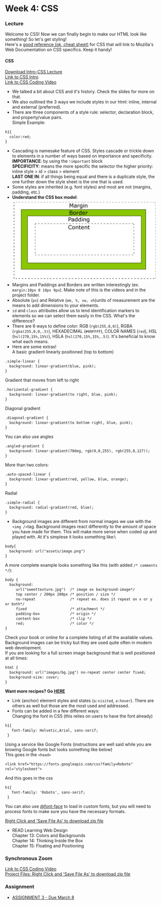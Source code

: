 # Week 4: CSS

### Lecture

Welcome to CSS! Now we can finally begin to make our HTML look like something! So let's get styling!\
Here's a [good reference (ok, cheat sheet)](https://adam-marsden.co.uk/css-cheat-sheet) for CSS that will link to Mozilla's Web Documentation on CSS specifics. Keep it handy!

#### CSS
[Download Intro-CSS Lecture](https://onetimeuser.github.io/intro-web-comp-principles/week-4/4.pdf)\
[Link to CSS Intro](https://nyu.zoom.us/rec/play/0H1DtEkk5ZXPiEhkhvGmpxRZ_LB55Nvq7n6F58pv3d_Ue3FuVQBMxLl5A_pp_832QtoAQ8c0k3Qvz9sx.JYLTmFMYRpD2SNQb)\
[Link to CSS Coding Video](https://nyu.zoom.us/rec/play/LCtZSyu0UYdyAH9xDXQ77oYnyqAvVgDf88F8ViV3mjzG_PqnypfOnQgSEDJDJVBOgFEmImDTJ7yJ_A0T.plBCRzqusZOrwFRE)

- We talked a bit about CSS and it's history. Check the slides for more on that.
- We also outlined the 3 ways we include styles in our html: inline, internal and external (preferred). 
- There are three components of a style rule: selector, declaration block, and property/value pairs.\
Simple Example:
```
h1{
  color:red;
}
```
- Cascading is namesake feature of CSS. Styles cascade or trickle down to elements in a number of ways based on importance and specificity.\
**IMPORTANCE**: by using the `!important` block\
**SPECIFICITY**: means the more specific the selector the higher priority: inline style > id > class > element\
**LAST ONE IN**: if all things being equal and there is a duplicate style, the one further down the style sheet is the one that is used.
- Some styles are inherited (e.g. font styles) and most are not (margins, padding, etc.)
- **Understand the CSS box model**:
![Box Model](boxmodel.png "Box Model")
- Margins and Paddings and Borders are written interestingly (ex. `margin:10px 0 10px 9px`). Make note of this is the videos and in the project folder.
- Absolute (`px`) and Relative (`em, %, vw, vh`)units of measurement are the means to add dimensions to your elements.
- `id` and `class` attributes allow us to lend identification markers to elements so we can select them easily in the CSS. What's the difference?
- There are 6 ways to define color: RGB (`rgb(255,0,0)`), RGBA (`rgba(255,0,0,.5)`), HEXADECIMAL (`#00FFFF`), COLOR NAMES (`red`), HSL (`hsl(270,15%,15%)`), HSLA (`hsl(270,15%,15%,.5)`). It's beneficial to know what each means.
- Here are some extras!\
A basic gradient linearly positioned (top to bottom)
```
.simple-linear {
  background: linear-gradient(blue, pink);
}
```
Gradient that moves from left to right
```
.horizontal-gradient {
  background: linear-gradient(to right, blue, pink);
}
```
Diagonal gradient
```
.diagonal-gradient {
  background: linear-gradient(to bottom right, blue, pink);
}
```
You can also use angles
```
.angled-gradient {
  background: linear-gradient(70deg, rgb(0,0,255), rgb(255,0,127));
}
```
More than two colors:
```
.auto-spaced-linear {
  background: linear-gradient(red, yellow, blue, orange);
}
```
Radial
```
.simple-radial {
  background: radial-gradient(red, blue);
}
```
- Background images are different from normal images we use with the `<img />`tag. Background images react differently to the amount of space you have made for them. This will make more sense when coded up and played with. At it's simplese it looks something like:\
```
body{
  background: url("assets/image.png")
}
```
A more complete example looks something like this (with added `/* comments */`):
```
body {
  background:
     url("sweettexture.jpg")  /* image ex background-image*/
     top center / 200px 200px /* position / size */
     no-repeat                /* repeat ex. does it repeat on x or y or both*/
     fixed                    /* attachment */
     padding-box              /* origin */
     content-box              /* clip */
     red;                     /* color */
}
```
Check your book or online for a complete listing of all the available values. Background images can be tricky but they are used quite often in modern web development.\
If you are looking for a full screen image background that is well positioned at all times:
```
html {
  background: url("images/bg.jpg") no-repeat center center fixed;
  background-size: cover;
}
```
**Want more recipes? Go [HERE](https://cims.nyu.edu/~aston/backgrounds/)**
- Link (anchor) element styles and states (`a:visited`, `a:hover`). There are others as well but those are the most used and addressed.
- Fonts can be added in a few different ways:\
Changing the font in CSS (this relies on users to have the font already)
```
h1{
   font-family: Helvetic,Arial, sans-serif;
 }
```
Using a service like Google Fonts (instructions are well said while you are browing Google fonts but looks something like below)\
This goes in the `<head>`
```
<link href="https://fonts.googleapis.com/css?family=Roboto" rel="stylesheet">
```
And this goes in the css
```
h1{
   font-family: 'Roboto', sans-serif;
 }
```
You can also use [@font-face](https://developer.mozilla.org/en-US/docs/Web/CSS/@font-face) to load in custom fonts, but you will need to process fonts to make sure you have the necessary formats.


[Right Click and 'Save File As' to download zip file](https://onetimeuser.github.io/intro-web-comp-principles/week-4/Week4.zip)

- READ Learning Web Design\
    Chapter 13: Colors and Backgrounds\
    Chapter 14: Thinking Inside the Box\
    Chapter 15: Floating and Positioning

### Synchronous Zoom
[Link to CSS Coding Video](https://nyu.zoom.us/rec/play/l-CViSzdELi1kkDvwmAUWfB-47m57ia5pHP_xYucVUhsk5KneU121CbHwPr2yX7mk-kieh3eh2QpyiTJ.Mkk-vq11hv-8apoR)\
[Project Files: Right Click and 'Save File As' to download zip file](https://onetimeuser.github.io/intro-web-comp-principles/week-4/Week-4-synchro-files.zip)


### Assignment
- [ASSIGNMENT 3 - Due March 8](/assignments/assignment-3/)
